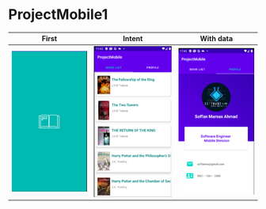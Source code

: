 # ProjectMobile1

| First | Intent | With data |
| :---:         |     :---:      |    :---: |
| ![Image of Data1](https://github.com/soffandluffy/ProjectMobile1/blob/master/ss/1.png)   | ![Image of Data1](https://github.com/soffandluffy/ProjectMobile1/blob/master/ss/2.png)     | ![Image of Data1](https://github.com/soffandluffy/ProjectMobile1/blob/master/ss/3.png)    |

